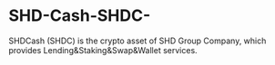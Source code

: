 # SHD-Cash-SHDC-
SHDCash (SHDC) is the crypto asset of SHD Group Company, which provides Lending&amp;Staking&amp;Swap&amp;Wallet services.
